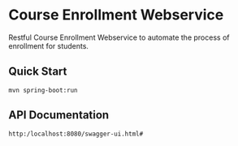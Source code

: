 # Course Enrollment Webservice
Restful Course Enrollment Webservice to automate the process of enrollment for students.

## Quick Start
	mvn spring-boot:run
	
## API Documentation
    http:/localhost:8080/swagger-ui.html#
	
